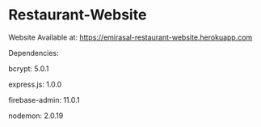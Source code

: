 # Restaurant-Website
 
Website Available at: https://emirasal-restaurant-website.herokuapp.com


Dependencies: 

   bcrypt: 5.0.1
   
   express.js: 1.0.0
   
   firebase-admin: 11.0.1
   
   nodemon: 2.0.19

